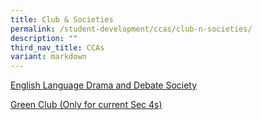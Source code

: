 ```yaml
---
title: Club & Societies
permalink: /student-development/ccas/club-n-societies/
description: ""
third_nav_title: CCAs
variant: markdown
---
```

[English Language Drama and Debate Society](/student-development/ccas/club-n-societies/english-language-drama-and-debate-society/)

[Green Club (Only for current Sec 4s)](/student-development/ccas/club-n-societies/green-club/)